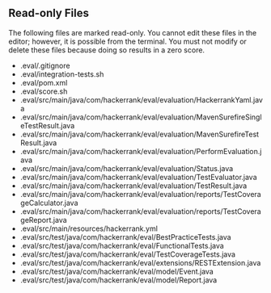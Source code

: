 ## Read-only Files
The following files are marked read-only. You cannot edit these files
in the editor; however, it is possible from the terminal. You must not
modify or delete these files because doing so results in a zero score.

* .eval/.gitignore
* .eval/integration-tests.sh
* .eval/pom.xml
* .eval/score.sh
* .eval/src/main/java/com/hackerrank/eval/evaluation/HackerrankYaml.java
* .eval/src/main/java/com/hackerrank/eval/evaluation/MavenSurefireSingleTestResult.java
* .eval/src/main/java/com/hackerrank/eval/evaluation/MavenSurefireTestResult.java
* .eval/src/main/java/com/hackerrank/eval/evaluation/PerformEvaluation.java
* .eval/src/main/java/com/hackerrank/eval/evaluation/Status.java
* .eval/src/main/java/com/hackerrank/eval/evaluation/TestEvaluator.java
* .eval/src/main/java/com/hackerrank/eval/evaluation/TestResult.java
* .eval/src/main/java/com/hackerrank/eval/evaluation/reports/TestCoverageCalculator.java
* .eval/src/main/java/com/hackerrank/eval/evaluation/reports/TestCoverageReport.java
* .eval/src/main/resources/hackerrank.yml
* .eval/src/test/java/com/hackerrank/eval/BestPracticeTests.java
* .eval/src/test/java/com/hackerrank/eval/FunctionalTests.java
* .eval/src/test/java/com/hackerrank/eval/TestCoverageTests.java
* .eval/src/test/java/com/hackerrank/eval/extensions/RESTExtension.java
* .eval/src/test/java/com/hackerrank/eval/model/Event.java
* .eval/src/test/java/com/hackerrank/eval/model/Report.java